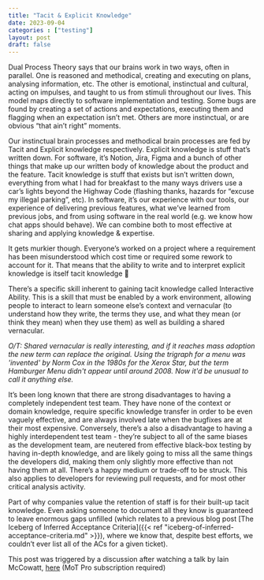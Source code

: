 ```yaml
---
title: "Tacit & Explicit Knowledge"
date: 2023-09-04
categories : ["testing"]
layout: post
draft: false
---
```


Dual Process Theory says that our brains work in two ways, often in parallel. One is reasoned and methodical, creating and executing on plans, analysing information, etc. The other is emotional, instinctual and cultural, acting on impulses, and taught to us from stimuli throughout our lives. This model maps directly to software implementation and testing. Some bugs are found by creating a set of actions and expectations, executing them and flagging when an expectation isn’t met. Others are more instinctual, or are obvious “that ain’t right” moments.

Our instinctual brain processes and methodical brain processes are fed by Tacit and Explicit knowledge respectively. Explicit knowledge is stuff that’s written down. For software, it’s Notion, Jira, Figma and a bunch of other things that make up our written body of knowledge about the product and the feature. Tacit knowledge is stuff that exists but isn’t written down, everything from what I had for breakfast to the many ways drivers use a car’s lights beyond the Highway Code (flashing thanks, hazards for “excuse my illegal parking”, etc). In software, it’s our experience with our tools, our experience of delivering previous features, what we’ve learned from previous jobs, and from using software in the real world (e.g. we know how chat apps should behave). We can combine both to most effective at sharing and applying knowledge & expertise.

It gets murkier though. Everyone’s worked on a project where a requirement has been misunderstood which cost time or required some rework to account for it. That means that the ability to write and to interpret explicit knowledge is itself tacit knowledge 🤯

There’s a specific skill inherent to gaining tacit knowledge called Interactive Ability. This is a skill that must be enabled by a work environment, allowing people to interact to learn someone else’s context and vernacular (to understand how they write, the terms they use, and what they mean (or think they mean) when they use them) as well as building a shared vernacular.

_O/T: Shared vernacular is really interesting, and if it reaches mass adoption the new term can replace the original. Using the trigraph for a menu was 'invented' by Norm Cox in the 1980s for the Xerox Star, but the term Hamburger Menu didn't appear until around 2008. Now it'd be unusual to call it anything else._

It’s been long known that there are strong disadvantages to having a completely independent test team. They have none of the context or domain knowledge, require specific knowledge transfer in order to be even vaguely effective, and are always involved late when the bugfixes are at their most expensive. Conversely, there’s a also a disadvantage to having a highly interdependent test team - they’re subject to all of the same biases as the development team, are neutered from effective black-box testing by having in-depth knowledge, and are likely going to miss all the same things the developers did, making them only slightly more effective than not having them at all. There’s a happy medium or trade-off to be struck. This also applies to developers for reviewing pull requests, and for most other critical analysis activity.

Part of why companies value the retention of staff is for their built-up tacit knowledge. Even asking someone to document all they know is guaranteed to leave enormous gaps unfilled (which relates to a previous blog post [The Iceberg of Inferred Acceptance Criteria]({{< ref "iceberg-of-inferred-acceptance-criteria.md" >}}), where we know that, despite best efforts, we couldn’t ever list all of the ACs for a given ticket).

This post was triggered by a discussion after watching a talk by Iain McCowatt, [here](https://www.ministryoftesting.com/testbash-talks/192a29c7) (MoT Pro subscription required)
